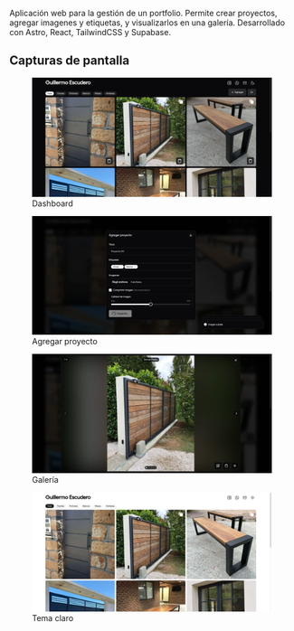 Aplicación web para la gestión de un portfolio.
Permite crear proyectos, agregar imagenes y etiquetas, y visualizarlos en una galería.
Desarrollado con Astro, React, TailwindCSS y Supabase.

## Capturas de pantalla

<figure>

<img src="https://raw.githubusercontent.com/nachoeg/guillermo-portfolio/master/screenshots/dashboard.webp">

  <figcaption>Dashboard</figcaption>

</figure>

<figure>

<img src="https://raw.githubusercontent.com/nachoeg/guillermo-portfolio/master/screenshots/agregar-proyecto.webp">

  <figcaption>Agregar proyecto</figcaption>

</figure>

<figure>

<img src="https://raw.githubusercontent.com/nachoeg/guillermo-portfolio/master/screenshots/galeria.webp">

  <figcaption>Galería</figcaption>

</figure>

<figure>

<img src="https://raw.githubusercontent.com/nachoeg/guillermo-portfolio/master/screenshots/tema-claro.webp">

  <figcaption>Tema claro</figcaption>

</figure>
